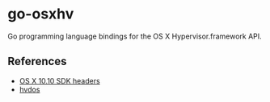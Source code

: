 # go-osxhv

Go programming language bindings for the OS X Hypervisor.framework API.

## References

* [OS X 10.10 SDK headers](https://github.com/phracker/MacOSX-SDKs/tree/master/MacOSX10.10.sdk/System/Library/Frameworks/Hypervisor.framework/Versions/A/Headers)
* [hvdos](https://github.com/mist64/hvdos)
